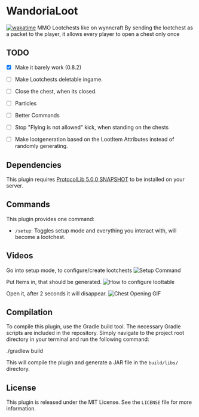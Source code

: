# WandoriaLoot
[![wakatime](https://wakatime.com/badge/user/8604eeb7-fa00-4008-be52-a3985d373289/project/277ae524-3c45-43fb-9bbd-e0456a8f7fd4.svg)](https://wakatime.com/badge/user/8604eeb7-fa00-4008-be52-a3985d373289/project/277ae524-3c45-43fb-9bbd-e0456a8f7fd4)
MMO Lootchests like on wynncraft
By sending the lootchest as a packet to the player, it allows every player to open a chest only once

## TODO
- [x] Make it barely work (0.8.2)
- [ ] Make Lootchests deletable ingame.
- [ ] Close the chest, when its closed.
- [ ] Particles
- [ ] Better Commands 
- [ ] Stop "Flying is not allowed" kick, when standing on the chests 
- [ ] Make lootgeneration based on the LootItem Attributes instead of randomly generating.



## Dependencies

This plugin requires [ProtocolLib 5.0.0 SNAPSHOT](https://ci.dmulloy2.net/job/ProtocolLib/) to be installed on your server.


## Commands

This plugin provides one command:

- `/setup`: Toggles setup mode and everything you interact with, will become a lootchest.

## Videos
Go into setup mode, to configure/create lootchests
![Setup Command](https://raw.githubusercontent.com/EinJOJO/WandoriaLoot/21c16ec46cfcb79a996b5ef36d1446e27157e46f/assets/command.gif)

Put Items in, that should be generated.
![How to configure loottable](https://github.com/EinJOJO/WandoriaLoot/blob/dev/assets/easy%20setup.gif?raw=true)

Open it, after 2 seconds it will disappear.
![Chest Opening GIF](https://github.com/EinJOJO/WandoriaLoot/blob/21c16ec46cfcb79a996b5ef36d1446e27157e46f/assets/chest%20opening.gif)

## Compilation

To compile this plugin, use the Gradle build tool. The necessary Gradle scripts are included in the repository. Simply navigate to the project root directory in your terminal and run the following command:

./gradlew build

This will compile the plugin and generate a JAR file in the `build/libs/` directory.


## License

This plugin is released under the MIT License. See the `LICENSE` file for more information.
